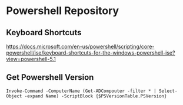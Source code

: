 # Powershell Repository

## Keyboard Shortcuts
https://docs.microsoft.com/en-us/powershell/scripting/core-powershell/ise/keyboard-shortcuts-for-the-windows-powershell-ise?view=powershell-5.1
## Get Powershell Version
```console
Invoke-Command -ComputerName (Get-ADCompouter -filter * | Select-Object -expand Name) -ScriptBlock {$PSVersionTable.PSVersion}
```
